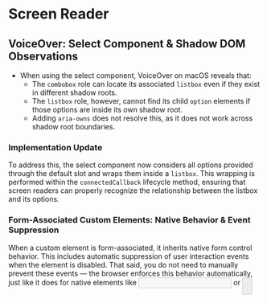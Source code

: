 # Screen Reader

## VoiceOver: Select Component & Shadow DOM Observations

- When using the select component, VoiceOver on macOS reveals that:
  - The `combobox` role can locate its associated `listbox` even if they exist
    in different shadow roots.
  - The `listbox` role, however, cannot find its child `option` elements if
    those options are inside its own shadow root.
  - Adding `aria-owns` does not resolve this, as it does not work across shadow
    root boundaries.

### Implementation Update

To address this, the select component now considers all options provided through
the default slot and wraps them inside a `listbox`. This wrapping is performed
within the `connectedCallback` lifecycle method, ensuring that screen readers
can properly recognize the relationship between the listbox and its options.

### Form-Associated Custom Elements: Native Behavior & Event Suppression

When a custom element is form-associated, it inherits native form control behavior.
This includes automatic suppression of user interaction events when the element is disabled.
That said, you do not need to manually prevent these events — the browser enforces this behavior automatically, just like it does for native elements like <input disabled> or <button disabled>.
